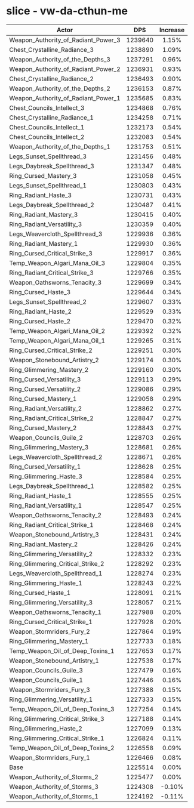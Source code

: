 # slice - vw-da-cthun-me
| Actor | DPS | Increase |
|---|:---:|:---:|
|Weapon_Authority_of_Radiant_Power_3|1239640|1.15%|
|Chest_Crystalline_Radiance_3|1238890|1.09%|
|Weapon_Authority_of_the_Depths_3|1237291|0.96%|
|Weapon_Authority_of_Radiant_Power_2|1236931|0.93%|
|Chest_Crystalline_Radiance_2|1236493|0.90%|
|Weapon_Authority_of_the_Depths_2|1236153|0.87%|
|Weapon_Authority_of_Radiant_Power_1|1235685|0.83%|
|Chest_Councils_Intellect_3|1234868|0.76%|
|Chest_Crystalline_Radiance_1|1234258|0.71%|
|Chest_Councils_Intellect_1|1232173|0.54%|
|Chest_Councils_Intellect_2|1232083|0.54%|
|Weapon_Authority_of_the_Depths_1|1231753|0.51%|
|Legs_Sunset_Spellthread_3|1231456|0.48%|
|Legs_Daybreak_Spellthread_3|1231347|0.48%|
|Ring_Cursed_Mastery_3|1231058|0.45%|
|Legs_Sunset_Spellthread_1|1230803|0.43%|
|Ring_Radiant_Haste_3|1230731|0.43%|
|Legs_Daybreak_Spellthread_2|1230487|0.41%|
|Ring_Radiant_Mastery_3|1230415|0.40%|
|Ring_Radiant_Versatility_3|1230359|0.40%|
|Legs_Weavercloth_Spellthread_3|1229936|0.36%|
|Ring_Radiant_Mastery_1|1229930|0.36%|
|Ring_Cursed_Critical_Strike_3|1229917|0.36%|
|Temp_Weapon_Algari_Mana_Oil_3|1229804|0.35%|
|Ring_Radiant_Critical_Strike_3|1229766|0.35%|
|Weapon_Oathsworns_Tenacity_3|1229699|0.34%|
|Ring_Cursed_Haste_3|1229644|0.34%|
|Legs_Sunset_Spellthread_2|1229607|0.33%|
|Ring_Radiant_Haste_2|1229529|0.33%|
|Ring_Cursed_Haste_2|1229470|0.32%|
|Temp_Weapon_Algari_Mana_Oil_2|1229392|0.32%|
|Temp_Weapon_Algari_Mana_Oil_1|1229265|0.31%|
|Ring_Cursed_Critical_Strike_2|1229251|0.30%|
|Weapon_Stonebound_Artistry_2|1229174|0.30%|
|Ring_Glimmering_Mastery_2|1229160|0.30%|
|Ring_Cursed_Versatility_3|1229113|0.29%|
|Ring_Cursed_Versatility_2|1229086|0.29%|
|Ring_Cursed_Mastery_1|1229058|0.29%|
|Ring_Radiant_Versatility_2|1228862|0.27%|
|Ring_Radiant_Critical_Strike_2|1228847|0.27%|
|Ring_Cursed_Mastery_2|1228843|0.27%|
|Weapon_Councils_Guile_2|1228703|0.26%|
|Ring_Glimmering_Mastery_3|1228681|0.26%|
|Legs_Weavercloth_Spellthread_2|1228671|0.26%|
|Ring_Cursed_Versatility_1|1228628|0.25%|
|Ring_Glimmering_Haste_3|1228584|0.25%|
|Legs_Daybreak_Spellthread_1|1228582|0.25%|
|Ring_Radiant_Haste_1|1228555|0.25%|
|Ring_Radiant_Versatility_1|1228547|0.25%|
|Weapon_Oathsworns_Tenacity_2|1228493|0.24%|
|Ring_Radiant_Critical_Strike_1|1228468|0.24%|
|Weapon_Stonebound_Artistry_3|1228431|0.24%|
|Ring_Radiant_Mastery_2|1228426|0.24%|
|Ring_Glimmering_Versatility_2|1228332|0.23%|
|Ring_Glimmering_Critical_Strike_2|1228292|0.23%|
|Legs_Weavercloth_Spellthread_1|1228274|0.23%|
|Ring_Glimmering_Haste_1|1228243|0.22%|
|Ring_Cursed_Haste_1|1228091|0.21%|
|Ring_Glimmering_Versatility_3|1228057|0.21%|
|Weapon_Oathsworns_Tenacity_1|1227988|0.20%|
|Ring_Cursed_Critical_Strike_1|1227928|0.20%|
|Weapon_Stormriders_Fury_2|1227864|0.19%|
|Ring_Glimmering_Mastery_1|1227733|0.18%|
|Temp_Weapon_Oil_of_Deep_Toxins_1|1227653|0.17%|
|Weapon_Stonebound_Artistry_1|1227538|0.17%|
|Weapon_Councils_Guile_3|1227479|0.16%|
|Weapon_Councils_Guile_1|1227446|0.16%|
|Weapon_Stormriders_Fury_3|1227388|0.15%|
|Ring_Glimmering_Versatility_1|1227333|0.15%|
|Temp_Weapon_Oil_of_Deep_Toxins_3|1227254|0.14%|
|Ring_Glimmering_Critical_Strike_3|1227188|0.14%|
|Ring_Glimmering_Haste_2|1227099|0.13%|
|Ring_Glimmering_Critical_Strike_1|1226824|0.11%|
|Temp_Weapon_Oil_of_Deep_Toxins_2|1226558|0.09%|
|Weapon_Stormriders_Fury_1|1226466|0.08%|
|Base|1225514|0.00%|
|Weapon_Authority_of_Storms_2|1225477|0.00%|
|Weapon_Authority_of_Storms_3|1224308|-0.10%|
|Weapon_Authority_of_Storms_1|1224192|-0.11%|
